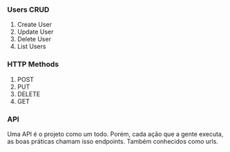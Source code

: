 ### Users CRUD

1. Create User
2. Update User
3. Delete User
4. List Users

### HTTP Methods

1. POST
2. PUT
3. DELETE
4. GET

### API ###

Uma API é o projeto como um todo. Porém, cada ação que a gente executa, as boas
práticas chamam isso endpoints. Também conhecidos como urls.


